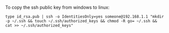 To copy the ssh public key from windows to linux:

```
type id_rsa.pub | ssh -o IdentitiesOnly=yes someone@192.168.1.1 "mkdir -p ~/.ssh && touch ~/.ssh/authorized_keys && chmod -R go= ~/.ssh && cat >> ~/.ssh/authorized_keys"
```
